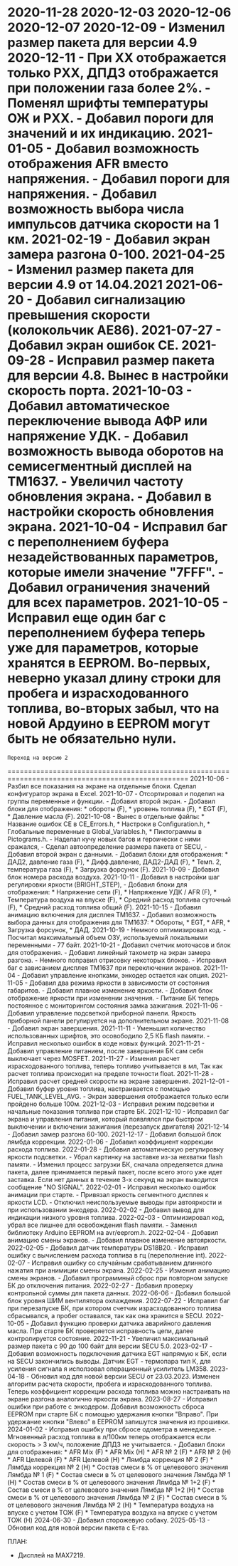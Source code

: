 
2020-11-28
2020-12-03
2020-12-06
2020-12-07
2020-12-09 - Изменил размер пакета для версии 4.9
2020-12-11 - При ХХ отображается только РХХ, 
				ДПДЗ отображается при положении газа более 2%.
			- Поменял шрифты температуры ОЖ и РХХ.
			- Добавил пороги для значений и их индикацию.
2021-01-05 - Добавил возможность отображения AFR вместо напряжения.
			- Добавил пороги для напряжения.
			- Добавил возможность выбора числа импульсов датчика 
				скорости на 1 км.
2021-02-19 - Добавил экран замера разгона 0-100.
2021-04-25 - Изменил размер пакета для версии 4.9 от 14.04.2021
2021-06-20 - Добавил сигнализацию превышения скорости (колокольчик AE86). 
2021-07-27 - Добавил экран ошибок CE.
2021-09-28 - Исправил размер пакета для версии 4.8. Вынес в настройки скорость порта.
2021-10-03 - Добавил автоматическое переключение вывода АФР или напряжение УДК.
			- Добавил возможность вывода оборотов на семисегментный дисплей на TM1637.
			- Увеличил частоту обновления экрана.
			- Добавил в настройки скорость обновления экрана.
2021-10-04 - Исправил баг с переполнением буфера незадействованных параметров,
				которые имели значение "7FFF".
			- Добавил ограничения значений для всех параметров.
2021-10-05 - Исправил еще один баг с переполнением буфера теперь уже для параметров, 
				которые хранятся в EEPROM. Во-первых, неверно указал длину строки для пробега
				и израсходованного топлива, во-вторых забыл, что на новой Ардуино в EEPROM
				могут быть не обязательно нули.
==================================================================================================
	Переход на версию 2
==================================================================================================
2021-10-06 - Разбил все показания на экране на отдельные блоки. Сделал конфигуратор экрана в Excel.
2021-10-07 - Отсортировал и поделил на группы переменные и функции.
		   	- Добавил второй экран.
		   	- Добавил блоки для отображения: 
				* обороты (F),
				* уровень топлива (F), 
				* EGT (F),
				* Давление масла (F).
2021-10-08 - Вынес в отдельные файлы:
				* Название ошибок CE в CE_Errors.h,
				* Настроки в Configuration.h,
				* Глобальные переменные в Global_Variables.h,
				* Пиктограммы в Pictograms.h.
			- Наделал кучу новых багов и героически с ними сражался,
		   	- Сделал автоопределение размера пакета от SECU,
		   	- Добавил второй экран с данными.
		   	- Добавил блоки для отображения:
		   		* ДАД2, давление газа (F),
		   		* Дифф.давление, ДАД2-ДАД (F),
		   		* Темп. 2, температура газа (F),
		   		* Загрузка форсунок (F).
2021-10-09 - Добавил блок номера расхода воздуха.
2021-10-11 - Добавил в настройки шаг регулировки яркости (BRIGHT_STEP),
			- Добавил блоки для отображения:
 				* Напряжение сети (F),
				* Напряжение УДК / AFR (F),
				* Температура воздуха на впуске (F),
				* Средний расход топлива суточный (F),
				* Средний расход топлива общий (F).
2021-10-15 - Добавил анимацию включения для дисплея TM1637.
			- Добавил возможность выбора данных для отображения для TM1637:
				* Обороты,
				* EGT,
				* AFR,
				* Загрузка форсунок,
				* ДАД.
2021-10-19 - Немного оптимизировал код.
			- Посчитал максимальный объем ОЗУ, используемый 
				локальными переменными - 77 байт.
2021-10-21 - Добавил счетчик моточасов и блок для отображения.
			- Добавил линейный тахометр на экран замера разгона.
			- Немного поправил отрисовку некоторых блоков.
			- Исправил баг с зависанием дисплея TM1637 при переключении экранов.
2021-11-04 - Добавил управление кнопками, энкодер остается как опция.
2021-11-05 - Добавил два режима яркости в зависимости от состояния габаритов.
			- Добавил плавное изменение яркости.
			- Добавил блок отображение яркости при изменении значения.
			- Питание БК теперь постоянное с мониторингом состояния замка зажигания.
2021-11-06 - Добавил управление подсветкой приборной панели.
				Яркость приборной панели регулируется на дополнительном экране.
2021-11-08 - Добавил экран завершения.
2021-11-11 - Уменьшил количество использованных шрифтов, это осовободило 2,5 КБ flash памяти.
			- Исправил несколько ошибок в коде новых функций.
2021-11-21 - Добавил управление питанием, после завершения БК сам себя выключает через MOSFET.
2021-11-27 - Изменил расчет израсходованного топлива, теперь топливо учитывается в мл,
				Так как расчет топлива происходил на пределе точности float.
2021-11-28 - Исправил расчет средней скорости на экране завершения.
2021-12-01 - Добавил буфер уровня топлива, настраивается с помощью FUEL_TANK_LEVEL_AVG.
			- Экран завершения отображается только если пройдено больше 100м.
2021-12-03 - Исправил режим подсветки и начальные показания топлива при старте БК.
2021-12-10 - Исправил баг экрана и управления питания, который появлялся 
				при быстром выключении и включении зажигания (перезапуск двигателя)
2021-12-14 - Добавил замер разгона 60-100.
2021-12-17 - Добавил большой блок лямбда коррекции.
2022-01-06 - Добавил коэффициент коррекции расхода топлива. 
2022-01-28 - Добавил автоматическую регулировку яркости подсветки.
			- Убрал картинку на заставке из-за нехватки flash памяти.
			- Изменил процесс загрузки БК, сначала определяется длина пакета,
				далее принимается первый пакет, после всего этого уже идет заставка.
				Если нет данных в течение 3-х секунд на экран выводится сообщение "NO SIGNAL".
2022-02-01 - Исправил несколько ошибок анимации при старте.
			- Привязал яркость сегментного дисплея к яркости LCD.
			- Отключил неиспользуемые выводы при автояркости и при использовании энкодера.
2022-02-02 - Добавил вывод для индикации низкого уровня топлива.
2022-02-03 - Оптимизировал код, убрал все лишнее для освобождения flash памяти.
			- Заменил библиотеку Arduino EEPROM на avr/eeprom.h.
2022-02-04 - Добавил анимацию смены экранов.
			- Добавил плавное изменение автояркости.
2022-02-05 - Добавил датчик температуры DS18B20.
			- Исправил ошибку с вычислением расхода топлива в гц (переполнение int).
2022-02-07 - Исправил ошибку со случайным срабатыванием длинного нажатия при
				анимиции смены экрана.
2022-02-25 - Изменил анимацию смены экранов.
			- Добавил программный сброс при повторном запуске БК до отключения питания.
2022-02-27 - Добавил проверку контрольной суммы для пакета данных.
2022-06-06 - Добавил большой блок уровня ШИМ вентилятора охлаждения.
2022-07-22 - Исправил баг при перезапуске БК, при котором счетчик израсходованного
				топлива сбрасывался, а пробег оставался, так как она хранится в SECU.
2022-10-05 - Добавил функцию проверки датчика аварийного давления масла.
				При старте БК проверяется исправность цепи, далее контролируется состояние.
2022-11-21 - Увеличил максимальный размер пакета с 90 до 100 байт для версии SECU 5.0.
2023-02-17 - Добавил возможность подключения датчика EGT напрямую к БК, если на SECU
				закончились выводы. Датчик EGT - термопара тип К,
				для усиления сигнала я исползовал операционный усилитель LM358.
2023-04-18 - Обновил код для новой версии SECU от 23.03.2023.
				Изменен алгоритм расчета скорости, пробега и израсходованного топлива.
				Теперь коэффициент коррекции расхода топлива можно настраивать
				на экране разгона аналогично яркости экрана.
2023-08-27 - Исправил ошибки при работе с энкодером.
				Добавил возможность сброса EEPROM при старте БК с помощью удержания
				кнопки "Вправо".
				При удержание кнопки "Влево" в EEPROM запишутся значения из прошивки.
2024-01-02 - Исправил ошибку при сбросе одометра в менеджере.
			- Мгновенный расход топлива в л/100км теперь отображается если скорость > 3 км/ч,
				положение ДПДЗ не учитывается.
			- Добавил блоки для отображения:
 				* AFR Mix (F)
 				* AFR Mix (H)
 				* AFR № 2 (F)
 				* AFR № 2 (H)
 				* AFR Целевой (F)
 				* AFR Целевой (H)
 				* Лямбда коррекция № 2 (F)
 				* Лямбда коррекция № 2 (H)
 				* Состав смеси в % от целевового значения Лямбда № 1 (F)
 				* Состав смеси в % от целевового значения Лямбда № 1 (H)
 				* Состав смеси в % от целевового значения Лямбда № 1+2 (F)
 				* Состав смеси в % от целевового значения Лямбда № 1+2 (H)
 				* Состав смеси в % от целевового значения Лямбда № 2 (F)
 				* Состав смеси в % от целевового значения Лямбда № 2 (H)
 				* Температура воздуха на впуске с учетом ТОЖ (F)
 				* Температура воздуха на впуске с учетом ТОЖ (H)
2024-06-30 - Добавил сторожевую собаку.
2025-05-13 - Обновил код для новой версии пакета с Е-газ.



ПЛАН:
 - Дисплей на MAX7219.